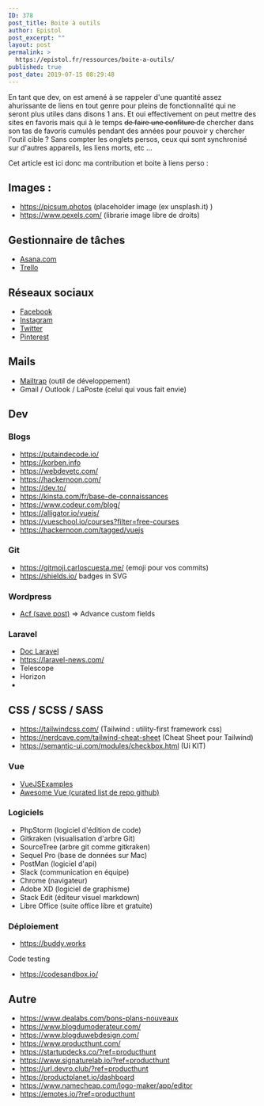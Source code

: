 ```yaml
---
ID: 378
post_title: Boite à outils
author: Epistol
post_excerpt: ""
layout: post
permalink: >
  https://epistol.fr/ressources/boite-a-outils/
published: true
post_date: 2019-07-15 08:29:48
---
```

<!-- wp:paragraph -->
<p>En tant que dev, on est amené à se rappeler d'une quantité assez ahurissante de liens en tout genre pour pleins de fonctionnalité qui ne seront plus utiles dans disons 1 ans. Et oui effectivement on peut mettre des sites en favoris mais qui à le temps <s>de faire une confiture  </s>de chercher dans son tas de favoris cumulés pendant des années pour pouvoir y chercher l'outil cible ? Sans compter les onglets persos, ceux qui sont synchronisé sur d'autres appareils, les liens morts, etc ... </p>
<!-- /wp:paragraph -->

<!-- wp:paragraph -->
<p>Cet article est ici donc ma contribution et boite à liens perso  :</p>
<!-- /wp:paragraph -->

<!-- wp:heading -->
<h2>Images : </h2>
<!-- /wp:heading -->

<!-- wp:list -->
<ul><li><a href="https://picsum.photos">https://picsum.photos</a> (placeholder image (ex unsplash.it) ) </li><li><a href="https://www.pexels.com/">https://www.pexels.com/</a> (librarie image libre de droits)</li></ul>
<!-- /wp:list -->

<!-- wp:heading -->
<h2>Gestionnaire de tâches</h2>
<!-- /wp:heading -->

<!-- wp:list -->
<ul><li><a href="http://asana.com">Asana.com</a></li><li><a href="https://trello.com/">Trello</a></li></ul>
<!-- /wp:list -->

<!-- wp:heading -->
<h2>Réseaux sociaux</h2>
<!-- /wp:heading -->

<!-- wp:list -->
<ul><li><a href="https://facebook.com">Facebook</a></li><li><a href="https://instagram.com">Instagram</a></li><li><a href="https://twitter.com">Twitter</a></li><li><a href="https://pinterest.com">Pinterest</a></li></ul>
<!-- /wp:list -->

<!-- wp:heading -->
<h2>Mails</h2>
<!-- /wp:heading -->

<!-- wp:list -->
<ul><li><a href="https://mailtrap.io/">Mailtrap</a> (outil de développement)</li><li>Gmail / Outlook / LaPoste (celui qui vous fait envie)</li></ul>
<!-- /wp:list -->

<!-- wp:heading -->
<h2>Dev</h2>
<!-- /wp:heading -->

<!-- wp:heading {"level":3} -->
<h3>Blogs</h3>
<!-- /wp:heading -->

<!-- wp:list -->
<ul><li><a href="https://putaindecode.io/">https://putaindecode.io/</a> </li><li><a href="https://korben.info/">https://korben.info</a></li><li><a href="https://webdevetc.com/">https://webdevetc.com/</a></li><li><a href="https://hackernoon.com/">https://hackernoon.com/</a></li><li><a href="https://dev.to/">https://dev.to/</a></li><li><a href="https://kinsta.com/fr/base-de-connaissances">https://kinsta.com/fr/base-de-connaissances</a></li><li><a href="https://www.codeur.com/blog/">https://www.codeur.com/blog/</a></li><li> <a href="https://alligator.io/vuejs/">https://alligator.io/vuejs/</a> </li><li> <a href="https://vueschool.io/courses?filter=free-courses">https://vueschool.io/courses?filter=free-courses</a> </li><li> <a href="https://hackernoon.com/tagged/vuejs">https://hackernoon.com/tagged/vuejs</a> </li></ul>
<!-- /wp:list -->

<!-- wp:heading {"level":3} -->
<h3>Git</h3>
<!-- /wp:heading -->

<!-- wp:list -->
<ul><li><a href="https://gitmoji.carloscuesta.me/">https://gitmoji.carloscuesta.me/</a> (emoji pour vos commits)</li><li><a href="https://shields.io/">https://shields.io/</a> badges in SVG</li></ul>
<!-- /wp:list -->

<!-- wp:heading {"level":3} -->
<h3>Wordpress</h3>
<!-- /wp:heading -->

<!-- wp:list -->
<ul><li><a href="https://www.advancedcustomfields.com/resources/acf-save_post/">Acf (save post)</a>    =&gt; Advance custom fields</li></ul>
<!-- /wp:list -->

<!-- wp:heading {"level":3} -->
<h3>Laravel</h3>
<!-- /wp:heading -->

<!-- wp:list -->
<ul><li><a href="https://laravel.com/docs/master">Doc Laravel</a></li><li><a href="https://laravel-news.com/">https://laravel-news.com/</a></li><li>Telescope</li><li>Horizon</li><li></li></ul>
<!-- /wp:list -->

<!-- wp:heading -->
<h2>CSS / SCSS / SASS</h2>
<!-- /wp:heading -->

<!-- wp:list -->
<ul><li><a href="https://tailwindcss.com/">https://tailwindcss.com/</a> (Tailwind : utility-first framework css)</li><li><a href="https://nerdcave.com/tailwind-cheat-sheet"></a><a href="https://nerdcave.com/tailwind-cheat-sheet">https://nerdcave.com/tailwind-cheat-sheet</a> (Cheat Sheet pour Tailwind)</li><li> <a href="https://semantic-ui.com/modules/checkbox.html">https://semantic-ui.com/modules/checkbox.html</a>  (Ui KIT)</li></ul>
<!-- /wp:list -->

<!-- wp:heading {"level":3} -->
<h3>Vue</h3>
<!-- /wp:heading -->

<!-- wp:list -->
<ul><li><a href="https://vuejsexamples.com/">VueJSExamples</a></li><li><a href="https://github.com/vuejs/awesome-vue">Awesome Vue (curated list de repo github)</a></li></ul>
<!-- /wp:list -->

<!-- wp:heading {"level":3} -->
<h3>Logiciels</h3>
<!-- /wp:heading -->

<!-- wp:list -->
<ul><li>PhpStorm (logiciel d'édition de code)</li><li>Gitkraken (visualisation d'arbre Git)</li><li>SourceTree (arbre git comme gitkraken)</li><li>Sequel Pro (base de données sur Mac)</li><li>PostMan (logiciel d'api)</li><li>Slack (communication en équipe)</li><li>Chrome (navigateur)</li><li>Adobe XD (logiciel de graphisme)</li><li>Stack Edit (éditeur visuel markdown)</li><li>Libre Office (suite office libre et gratuite)</li></ul>
<!-- /wp:list -->

<!-- wp:heading {"level":3} -->
<h3>Déploiement</h3>
<!-- /wp:heading -->

<!-- wp:list -->
<ul><li><a href="https://buddy.works/">https://buddy.works</a> </li></ul>
<!-- /wp:list -->

<!-- wp:paragraph -->
<p>Code testing</p>
<!-- /wp:paragraph -->

<!-- wp:list -->
<ul><li><a href="https://codesandbox.io/">https://codesandbox.io/</a></li></ul>
<!-- /wp:list -->

<!-- wp:heading -->
<h2>Autre</h2>
<!-- /wp:heading -->

<!-- wp:list -->
<ul><li><a href="https://www.dealabs.com/bons-plans-nouveaux">https://www.dealabs.com/bons-plans-nouveaux</a> </li><li><a href="https://www.blogdumoderateur.com/">https://www.blogdumoderateur.com/</a></li><li><a href="https://www.blogduwebdesign.com/">https://www.blogduwebdesign.com/</a></li><li><a href="https://www.producthunt.com/">https://www.producthunt.com/</a></li><li><a href="https://startupdecks.co/?ref=producthunt">https://startupdecks.co/?ref=producthunt</a></li><li><a href="https://www.signaturelab.io/?ref=producthunt">https://www.signaturelab.io/?ref=producthunt</a></li><li><a href="https://url.devro.club/?ref=producthunt">https://url.devro.club/?ref=producthunt</a></li><li><a href="https://productplanet.io/dashboard">https://productplanet.io/dashboard</a></li><li><a href="https://www.namecheap.com/logo-maker/app/editor">https://www.namecheap.com/logo-maker/app/editor</a></li><li><a href="https://emotes.io/?ref=producthunt">https://emotes.io/?ref=producthunt</a></li></ul>
<!-- /wp:list -->

<!-- wp:paragraph -->
<p></p>
<!-- /wp:paragraph -->